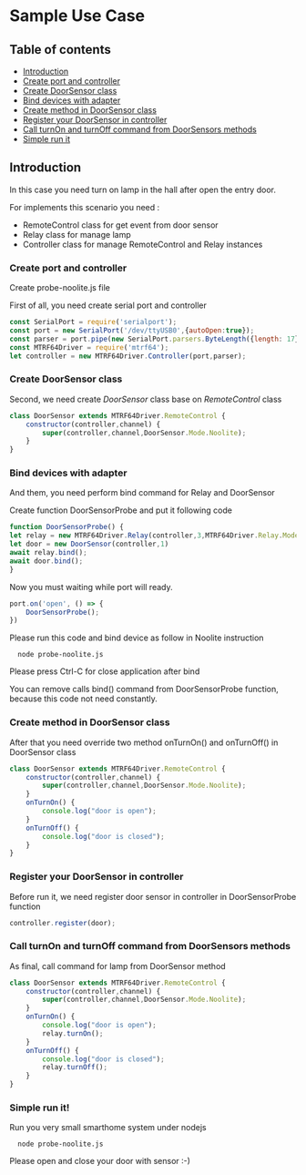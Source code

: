 # Sample Use Case

## Table of contents

* [Introduction](#introduction)
* [Create port and controller](#create-port-and-controller)
* [Create DoorSensor class](#create-doorsensor-class) 
* [Bind devices with adapter](#bind-devices-with-adapter)
* [Create method in DoorSensor class](#create-method-in-doorsensor-class)
* [Register your DoorSensor in controller](#register-your-DoorSensor-in-controller)
* [Call turnOn and turnOff command from DoorSensors methods](#call-turnon-and-turnoff-command-from-doorsensors-methods) 
* [Simple run it](#simple-run-it)

## Introduction
In this case you need turn on lamp in the hall after open the entry door. 

For implements this scenario you need :

* RemoteControl class for get event from door sensor
* Relay class for manage lamp
* Controller class for manage RemoteControl and Relay instances

### Create port and controller

Create probe-noolite.js file 

First of all, you need create serial port and controller

```javascript
const SerialPort = require('serialport');
const port = new SerialPort('/dev/ttyUSB0',{autoOpen:true});
const parser = port.pipe(new SerialPort.parsers.ByteLength({length: 17}));
const MTRF64Driver = require('mtrf64');
let controller = new MTRF64Driver.Controller(port,parser);
```
### Create DoorSensor class

Second, we need create *DoorSensor* class base on *RemoteControl* class

```javascript
class DoorSensor extends MTRF64Driver.RemoteControl {
    constructor(controller,channel) {
        super(controller,channel,DoorSensor.Mode.Noolite);
    }
}
```
### Bind devices with adapter

And them, you need perform bind command for Relay and DoorSensor

Create function DoorSensorProbe and put it following code

```javascript
function DoorSensorProbe() {
let relay = new MTRF64Driver.Relay(controller,3,MTRF64Driver.Relay.Mode.Noolite);
let door = new DoorSensor(controller,1)
await relay.bind();
await door.bind();
}
```
Now you must waiting while port will ready.

```javascript
port.on('open', () => {
    DoorSensorProbe();  
})
```
Please run this code and bind device as follow in Noolite instruction 

```
  node probe-noolite.js
```

Please press Ctrl-C for close application after bind

You can remove calls bind() command from DoorSensorProbe function, because this code not need constantly.

### Create method in DoorSensor class

After that you need  override two method onTurnOn() and onTurnOff() in DoorSensor class

```javascript
class DoorSensor extends MTRF64Driver.RemoteControl {
    constructor(controller,channel) {
        super(controller,channel,DoorSensor.Mode.Noolite);
    }
    onTurnOn() {
        console.log("door is open");        
    }
    onTurnOff() {
        console.log("door is closed");
    }
}
```

### Register your DoorSensor in controller

Before run it, we need register door sensor in controller in DoorSensorProbe function

```javascript
controller.register(door);
```
### Call turnOn and turnOff command from DoorSensors methods

As final, call command for lamp from DoorSensor method

```javascript
class DoorSensor extends MTRF64Driver.RemoteControl {
    constructor(controller,channel) {
        super(controller,channel,DoorSensor.Mode.Noolite);
    }
    onTurnOn() {
        console.log("door is open");
        relay.turnOn();
    }
    onTurnOff() {
        console.log("door is closed");
        relay.turnOff();
    }
}
```


### Simple run it!

Run you very small smarthome system under nodejs

```
  node probe-noolite.js
```

 Please open and close your door with sensor :-)

